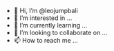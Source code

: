 - 👋 Hi, I’m @leojumpbali
- 👀 I’m interested in ...
- 🌱 I’m currently learning ...
- 💞️ I’m looking to collaborate on ...
- 📫 How to reach me ...

<!---
leojumpbali/leojumpbali is a ✨ special ✨ repository because its `README.md` (this file) appears on your GitHub profile.
You can click the Preview link to take a look at your changes.
--->
